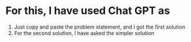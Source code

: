 # For this, I have used Chat GPT as

1. Just copy and paste the problem statement, and I got the first solution
2. For the second solution, I have asked the simpler solution
